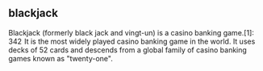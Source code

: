 ## blackjack

Blackjack (formerly black jack and vingt-un) is a casino banking game.[1]: 342  It is the most widely played casino banking game in the world. It uses decks of 52 cards and descends from a global family of casino banking games known as "twenty-one".